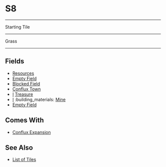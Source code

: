 # S8

___
Starting Tile
___
Grass
___


## Fields

- [Resources](../fields.md#visitable)
- [Empty Field](../keywords/empty_field.md)
- [Blocked Field](../keywords/blocked_field.md)
- [Conflux Town](../towns/conflux.md)
- [Ⅰ](../difficulties.md) [Treasure](../fields.md#visitable)
- [Ⅰ](../difficulties.md) :building_materials: [Mine](../fields.md#flaggable)
- [Empty Field](../keywords/empty_field.md)


## Comes With

- [Conflux Expansion](../content/conflux_expansion.md)


## See Also

- [List of Tiles](index.md)
